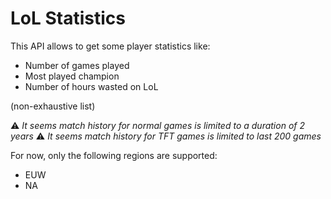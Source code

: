 # LoL Statistics

This API allows to get some player statistics like:
* Number of games played
* Most played champion
* Number of hours wasted on LoL

(non-exhaustive list)

:warning: *It seems match history for normal games is limited to a duration of 2 years*
:warning: *It seems match history for TFT games is limited to last 200 games*

For now, only the following regions are supported:
* EUW
* NA